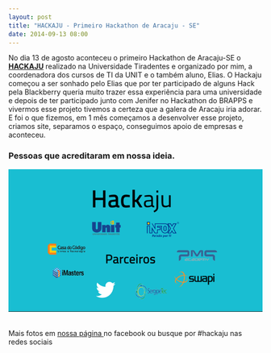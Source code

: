 ```yaml
---
layout: post
title: "HACKAJU - Primeiro Hackathon de Aracaju - SE"
date: 2014-09-13 08:00
---
```



<p>
    No dia 13 de agosto aconteceu o primeiro Hackathon de Aracaju-SE o <a href="https://hackaju.com.br"><b>HACKAJU</b></a> realizado na Universidade Tiradentes e organizado por mim, a coordenadora dos cursos de TI da UNIT e o também aluno, Elias.
    O Hackaju começou a ser sonhado pelo Elias que por ter participado de alguns Hack pela Blackberry queria muito trazer essa experiência para uma universidade e depois de ter participado junto com Jenifer no Hackathon do BRAPPS e vivermos esse projeto tivemos a certeza que a galera de Aracaju iria adorar. E foi o que fizemos, em 1 mês começamos a desenvolver esse projeto, criamos site, separamos o espaço, conseguimos apoio de empresas e aconteceu.
 </br>
</p>
</hr>
<h3>
    Pessoas que acreditaram em nossa ideia.
</h3>
<div>
<img src="/public/img/talk_hackaju.png" alt="Parceiros do HACKAJU">
</div>
</br>
<p>Mais fotos em <a href="https://www.facebook.com/hackaju">nossa página </a> no facebook ou busque por #hackaju nas redes sociais</p>

